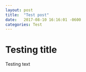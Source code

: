 ```yaml
---
layout: post
title:  "Test post"
date:   2017-08-10 16:16:01 -0600
categories: Test
---
```

# Testing title

Testing text
